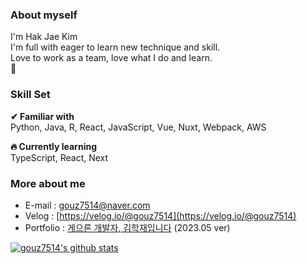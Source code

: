 ### About myself
I'm Hak Jae Kim<br>
I'm full with eager to learn new technique and skill.<br>
Love to work as a team, love what I do and learn.<br>
🦾

### Skill Set
**✔ Familiar with**<br>
Python, Java, R, React, JavaScript, Vue, Nuxt, Webpack, AWS

**🔥 Currently learning**<br>
TypeScript, React, Next

### More about me
* E-mail : [gouz7514@naver.com](gouz7514@naver.com)
* Velog : [https://velog.io/@gouz7514](https://velog.io/@gouz7514)
* Portfolio : [게으른 개발자, 김학재입니다](https://drive.google.com/file/d/1xbd7lEB28ctXSD-VXICi4JIN1SziEOX7/view?usp=sharing) (2023.05 ver)


[![gouz7514's github stats](https://github-readme-stats-gouz7514.vercel.app/api?username=gouz7514)](https://github.com/anuraghazra/github-readme-stats)

<!--
**gouz7514/gouz7514** is a ✨ _special_ ✨ repository because its `README.md` (this file) appears on your GitHub profile.

Here are some ideas to get you started:

- 🔭 I’m currently working on ...
- 🌱 I’m currently learning ...
- 👯 I’m looking to collaborate on ...
- 🤔 I’m looking for help with ...
- 💬 Ask me about ...
- 📫 How to reach me: ...
- 😄 Pronouns: ...
- ⚡ Fun fact: ...
-->
